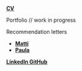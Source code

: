 <a href="/CV%202019%20Ciprian%20Florea.pdf" target="_blank">
  <strong>
    CV
  </strong>
</a>


Portfolio // work in progress


Recommendation letters
<ul>
  <li>
    <a href="/Matti.pdf" target="_blank">
      <strong>
        Matti
      </strong>
    </a>
  </li>
  <li>
    <a href="/Paula.pdf" target="_blank">
      <strong>
        Paula
      </strong>
    </a>
  </li>
</ul>


<a href="https://www.linkedin.com/in/cflorea-r/" target="_blank">
  <strong>
    LinkedIn
  </strong>
</a>


<a href="https://github.com/cflorea-r" target="_blank">
  <strong>
    GitHub
  </strong>
</a>

